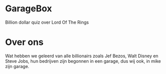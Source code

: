 # GarageBox
Billion dollar quiz over Lord Of The Rings

# Over ons
Wat hebben we geleerd van alle billionairs zoals Jef Bezos, Walt Disney en Steve Jobs, hun bedrijven zijn begonnen in een garage, dus wij ook, in mike zijn garage.
